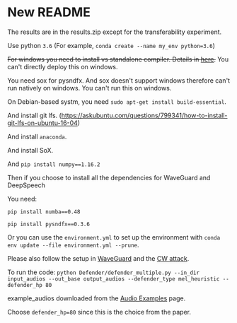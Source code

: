 # New README

The results are in the results.zip except for the transferability experiment.

Use python `3.6` (For example, `conda create --name my_env python=3.6`)

~~For windows you need to install vs standalone compiler. Details in [here](https://pypi.org/project/lws/).~~
You can't directly deploy this on windows.

You need sox for pysndfx. And sox doesn't support windows therefore can't run natively on windows. You can't run this on windows.

On Debian-based systm, you need `sudo apt-get install build-essential`. 

And install git lfs. (https://askubuntu.com/questions/799341/how-to-install-git-lfs-on-ubuntu-16-04)

And install `anaconda`.

And install SoX.

And `pip install numpy==1.16.2`

Then if you choose to install all the dependencies for WaveGuard and DeepSpeech

You need:

`pip install numba==0.48`

`pip install pysndfx==0.3.6`

Or you can use the `environment.yml` to set up the environment with `conda env update --file environment.yml --prune`.

Please also follow the setup in [WaveGuard](https://github.com/shehzeen/waveguard_defense) and the [CW attack](https://github.com/carlini/audio_adversarial_examples).

To run the code:
`python Defender/defender_multiple.py --in_dir input_audios --out_base output_audios --defender_type mel_heuristic --defender_hp 80`

example_audios downloaded from the [Audio Examples](https://waveguard.herokuapp.com/) page.

Choose `defender_hp=80` since this is the choice from the paper.

